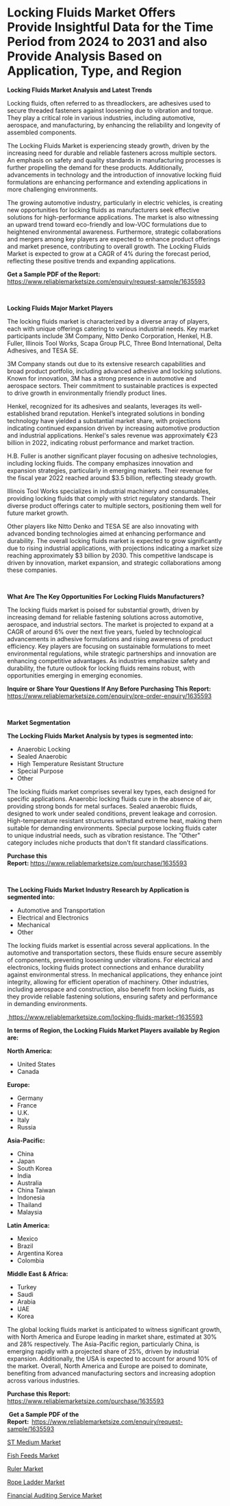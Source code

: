 <p><h1>Locking Fluids Market Offers Provide Insightful Data for the Time Period from 2024 to 2031 and also Provide Analysis Based on Application, Type, and Region</h1></p><p><strong>Locking Fluids Market Analysis and Latest Trends</strong></p>
<p><p>Locking fluids, often referred to as threadlockers, are adhesives used to secure threaded fasteners against loosening due to vibration and torque. They play a critical role in various industries, including automotive, aerospace, and manufacturing, by enhancing the reliability and longevity of assembled components.</p><p>The Locking Fluids Market is experiencing steady growth, driven by the increasing need for durable and reliable fasteners across multiple sectors. An emphasis on safety and quality standards in manufacturing processes is further propelling the demand for these products. Additionally, advancements in technology and the introduction of innovative locking fluid formulations are enhancing performance and extending applications in more challenging environments.</p><p>The growing automotive industry, particularly in electric vehicles, is creating new opportunities for locking fluids as manufacturers seek effective solutions for high-performance applications. The market is also witnessing an upward trend toward eco-friendly and low-VOC formulations due to heightened environmental awareness. Furthermore, strategic collaborations and mergers among key players are expected to enhance product offerings and market presence, contributing to overall growth. The Locking Fluids Market is expected to grow at a CAGR of 4% during the forecast period, reflecting these positive trends and expanding applications.</p></p>
<p><strong>Get a Sample PDF of the Report:&nbsp;</strong> <a href="https://www.reliablemarketsize.com/enquiry/request-sample/1635593">https://www.reliablemarketsize.com/enquiry/request-sample/1635593</a></p>
<p>&nbsp;</p>
<p><strong>Locking Fluids Major Market Players</strong></p>
<p><p>The locking fluids market is characterized by a diverse array of players, each with unique offerings catering to various industrial needs. Key market participants include 3M Company, Nitto Denko Corporation, Henkel, H.B. Fuller, Illinois Tool Works, Scapa Group PLC, Three Bond International, Delta Adhesives, and TESA SE.</p><p>3M Company stands out due to its extensive research capabilities and broad product portfolio, including advanced adhesive and locking solutions. Known for innovation, 3M has a strong presence in automotive and aerospace sectors. Their commitment to sustainable practices is expected to drive growth in environmentally friendly product lines.</p><p>Henkel, recognized for its adhesives and sealants, leverages its well-established brand reputation. Henkel’s integrated solutions in bonding technology have yielded a substantial market share, with projections indicating continued expansion driven by increasing automotive production and industrial applications. Henkel's sales revenue was approximately €23 billion in 2022, indicating robust performance and market traction.</p><p>H.B. Fuller is another significant player focusing on adhesive technologies, including locking fluids. The company emphasizes innovation and expansion strategies, particularly in emerging markets. Their revenue for the fiscal year 2022 reached around $3.5 billion, reflecting steady growth.</p><p>Illinois Tool Works specializes in industrial machinery and consumables, providing locking fluids that comply with strict regulatory standards. Their diverse product offerings cater to multiple sectors, positioning them well for future market growth.</p><p>Other players like Nitto Denko and TESA SE are also innovating with advanced bonding technologies aimed at enhancing performance and durability. The overall locking fluids market is expected to grow significantly due to rising industrial applications, with projections indicating a market size reaching approximately $3 billion by 2030. This competitive landscape is driven by innovation, market expansion, and strategic collaborations among these companies.</p></p>
<p>&nbsp;</p>
<p><strong>What Are The Key Opportunities For Locking Fluids Manufacturers?</strong></p>
<p><p>The locking fluids market is poised for substantial growth, driven by increasing demand for reliable fastening solutions across automotive, aerospace, and industrial sectors. The market is projected to expand at a CAGR of around 6% over the next five years, fueled by technological advancements in adhesive formulations and rising awareness of product efficiency. Key players are focusing on sustainable formulations to meet environmental regulations, while strategic partnerships and innovation are enhancing competitive advantages. As industries emphasize safety and durability, the future outlook for locking fluids remains robust, with opportunities emerging in emerging economies.</p></p>
<p><strong>Inquire or Share Your Questions If Any Before Purchasing This Report:</strong> <a href="https://www.reliablemarketsize.com/enquiry/pre-order-enquiry/1635593">https://www.reliablemarketsize.com/enquiry/pre-order-enquiry/1635593</a></p>
<p>&nbsp;</p>
<p><strong>Market Segmentation</strong></p>
<p><strong>The Locking Fluids Market Analysis by types is segmented into:</strong></p>
<p><ul><li>Anaerobic Locking</li><li>Sealed Anaerobic</li><li>High Temperature Resistant Structure</li><li>Special Purpose</li><li>Other</li></ul></p>
<p><p>The locking fluids market comprises several key types, each designed for specific applications. Anaerobic locking fluids cure in the absence of air, providing strong bonds for metal surfaces. Sealed anaerobic fluids, designed to work under sealed conditions, prevent leakage and corrosion. High-temperature resistant structures withstand extreme heat, making them suitable for demanding environments. Special purpose locking fluids cater to unique industrial needs, such as vibration resistance. The "Other" category includes niche products that don't fit standard classifications.</p></p>
<p><strong>Purchase this Report:&nbsp;</strong><a href="https://www.reliablemarketsize.com/purchase/1635593">https://www.reliablemarketsize.com/purchase/1635593</a></p>
<p>&nbsp;</p>
<p><strong>The Locking Fluids Market Industry Research by Application is segmented into:</strong></p>
<p><ul><li>Automotive and Transportation</li><li>Electrical and Electronics</li><li>Mechanical</li><li>Other</li></ul></p>
<p><p>The locking fluids market is essential across several applications. In the automotive and transportation sectors, these fluids ensure secure assembly of components, preventing loosening under vibrations. For electrical and electronics, locking fluids protect connections and enhance durability against environmental stress. In mechanical applications, they enhance joint integrity, allowing for efficient operation of machinery. Other industries, including aerospace and construction, also benefit from locking fluids, as they provide reliable fastening solutions, ensuring safety and performance in demanding environments.</p></p>
<p><a href="https://www.reliablemarketsize.com/locking-fluids-market-r1635593">&nbsp;https://www.reliablemarketsize.com/locking-fluids-market-r1635593</a></p>
<p><strong>In terms of Region, the Locking Fluids Market Players available by Region are:</strong></p>
<p>
    <p> <strong> North America: </strong>
        <ul>
            <li>United States</li>
            <li>Canada</li>
        </ul>
        </p> 
    <p> <strong> Europe: </strong>
        <ul>
            <li>Germany</li>
            <li>France</li>
            <li>U.K.</li>
            <li>Italy</li>
            <li>Russia</li>
        </ul>
        </p> 
    <p> <strong> Asia-Pacific: </strong>
        <ul>
            <li>China</li>
            <li>Japan</li>
            <li>South Korea</li>
            <li>India</li>
            <li>Australia</li>
            <li>China Taiwan</li>
            <li>Indonesia</li>
            <li>Thailand</li>
            <li>Malaysia</li>
        </ul>
        </p> 
    <p> <strong> Latin America: </strong>
        <ul>
            <li>Mexico</li>
            <li>Brazil</li>
            <li>Argentina Korea</li>
            <li>Colombia</li>
        </ul>
        </p> 
    <p> <strong> Middle East & Africa: </strong>
        <ul>
            <li>Turkey</li>
            <li>Saudi</li>
            <li>Arabia</li>
            <li>UAE</li>
            <li>Korea</li>
        </ul>
    </p>
    </p>
<p><p>The global locking fluids market is anticipated to witness significant growth, with North America and Europe leading in market share, estimated at 30% and 28% respectively. The Asia-Pacific region, particularly China, is emerging rapidly with a projected share of 25%, driven by industrial expansion. Additionally, the USA is expected to account for around 10% of the market. Overall, North America and Europe are poised to dominate, benefiting from advanced manufacturing sectors and increasing adoption across various industries.</p></p>
<p><strong>Purchase this Report: </strong><a href="https://www.reliablemarketsize.com/purchase/1635593">https://www.reliablemarketsize.com/purchase/1635593</a></p>
<p>&nbsp;<strong>Get a Sample PDF of the Report:&nbsp;&nbsp;</strong><a href="https://www.reliablemarketsize.com/enquiry/request-sample/1635593">https://www.reliablemarketsize.com/enquiry/request-sample/1635593</a></p>
<p><strong></strong></p>
<p><p><a href="https://medium.com/@sleepman642/global-st-medium-market-opportunities-and-market-challenges-2024-2031-a77425aa66b3">ST Medium Market</a></p><p><a href="https://www.linkedin.com/pulse/in-depth-analysis-global-fish-feeds-market-scope-its-rapid-2fi2e?trackingId=hMGtvOlkR62Q5J2ay2SAHA%3D%3D">Fish Feeds Market</a></p><p><a href="https://issuu.com/reportprime-2/docs/ruler-market-size-2030.pptx_d49bb2d9058a88">Ruler Market</a></p><p><a href="https://issuu.com/reportprime-2/docs/rope-ladder-market-size-2030.pptx_07f0bce4d7dd58">Rope Ladder Market</a></p><p><a href="https://medium.com/@sleepman642/global-financial-auditing-service-market-focus-on-application-end-use-industry-type-equipment-b9e12e099fcb?postPublishedType=repub">Financial Auditing Service Market</a></p></p>